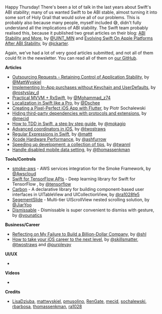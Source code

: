 Happy Thursday! There's been a lot of talk in the last years about Swift's ABI stability; many of us wanted Swift to be ABI stable, almost turning it into some sort of Holy Grail that would solve all of our problems. This is probably also because many people, myself included 😅, didn't fully understand all the implications of ABI stability. The Swift team probably realised this, because it published two great articles on their blog: [ABI Stability and More](https://swift.org/blog/abi-stability-and-more), by [@UINT_MIN](https://twitter.com/UINT_MIN/) and [Evolving Swift On Apple Platforms After ABI Stability](https://swift.org/blog/abi-stability-and-apple/), by [@jckarter](https://twitter.com/jckarter/).

Again, we've had a lot of very good articles submitted, and not all of them could fit in the newsletter. You can read all of them on [our GitHub](https://github.com/iOS-Goodies/iOS-Goodies/blob/master/Issues/Week269.md).

**Articles**

* [Outsourcing Requests - Retaining Control of Application Stability](https://mattwyskiel.com/posts/2019/02/08/outsourcing-requests.html), by [@MattWyskiel](https://twitter.com/MattWyskiel)
* [Implementing In-App purchases without Keychain and UserDefaults](https://medium.com/@rdovhaliuk/implementing-in-app-purchases-without-keychain-and-userdefaults-52a43c0f76e8), by [@rostyslav_d](https://twitter.com/rostyslav_d)
* [Practical MVVM + RxSwift](https://medium.com/flawless-app-stories/practical-mvvm-rxswift-a330db6aa693), by [@Mohammad_z74](https://twitter.com/Mohammad_z74)
* [Localization in Swift like a Pro](https://medium.com/@Dschee/localization-in-swift-like-a-pro-48164203afe2), by [@Dschee](https://twitter.com/Dschee)
* [Creating a Pixel-Perfect iOS App with Flutter](https://www.netguru.com/codestories/creating-a-pixel-perfect-ios-app-with-flutter), by Piotr Sochalewski
* [Hiding third-party dependencies with protocols and extensions](https://mecid.github.io/2019/02/13/hiding-third-party-dependencies-with-protocols-and-extensions/), by [@mecid](https://twitter.com/mecid)
* [How to TDD in Swift, a step by step guide](https://www.mokacoding.com/blog/step-by-step-tdd-in-swift-part-1/), by [@mokagio](https://twitter.com/mokagio)
* [Advanced coordinators in iOS](https://www.hackingwithswift.com/articles/175/advanced-coordinator-pattern-tutorial-ios), by [@twostraws](https://twitter.com/twostraws)
* [Regular Expressions in Swift](https://nshipster.com/swift-regular-expressions/), by [@mattt](https://twitter.com/mattt)
* [Xcode Hardware Performance](https://github.com/ashfurrow/xcode-hardware-performance), by [@ashfurrow](https://twitter.com/ashfurrow)
* [Speeding up development: a collection of tips](https://www.avanderlee.com/optimization/speeding-up-development-a-collection-of-tips/), by [@twannl](https://twitter.com/twannl)
* [Handle disabled mobile data setting](https://drivy.engineering/handle-disabled-mobile-data-setting-on-ios/), by [@thomassenkman](https://twitter.com/thomassenkman)

**Tools/Controls**

* [smoke-aws](https://github.com/amzn/smoke-aws) - AWS services integration for the Smoke Framework, by [@Awscloud](https://twitter.com/awscloud)
* [Swift for TensorFlow APIs](https://github.com/tensorflow/swift-apis) - Deep learning library for Swift for TensorFlow , by [@tensorflow](https://twitter.com/tensorflow)
* [Carbon](https://github.com/ra1028/Carbon) - A declarative library for building component-based user interfaces in UITableView and UICollectionView, by [@ra1028fe5](https://twitter.com/ra1028fe5)
* [SegementSlide](https://github.com/Jiar/SegementSlide) - Multi-tier UIScrollView nested scrolling solution, by [@JiarYoo](https://twitter.com/JiarYoo)
* [Dismissable](https://github.com/younatics/Dismissable) - Dismissable is super convenient to dismiss with gesture, by [@younatics](https://twitter.com/younatics)

**Business/Career**

* [Reflecting on My Failure to Build a Billion-Dollar Company](https://medium.com/@shl/reflecting-on-my-failure-to-build-a-billion-dollar-company-b0c31d7db0e7), by [@shl](https://twitter.com/shl)
* [How to take your iOS career to the next level](https://medium.com/skills-matter/how-to-take-your-mobile-development-career-to-the-next-level-e8d12d8e1543), by [@skillsmatter](https://twitter.com/skillsmatter), [@twostraws](https://twitter.com/twostraws) and [@purpleyay](https://twitter.com/purpleyay)

**UI/UX**

* 

**Videos**

* 

**Credits**

* [LisaDziuba](https://github.com/lisadziuba), [mattwyskiel](https://github.com/mattwyskiel), [pmusolino](https://github.com/pmusolino), [RenGate](https://github.com/rengate), [mecid](http://github.com/mecid), [sochalewski](https://github.com/sochalewski), [rbarbosa](https://github.com/rbarbosa), [thomassenkman](https://github.com/thomassenkman), [ra1028](https://github.com/ra1028)
